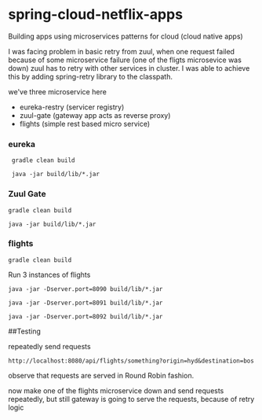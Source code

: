 # spring-cloud-netflix-apps

Building apps using microservices patterns for cloud (cloud native apps)

I was facing problem in basic retry from zuul, when one request failed because of some microservice failure (one of the fligts microsevice was down) zuul has to retry with other services in cluster.  I was able to achieve this by adding spring-retry library to the classpath.


we've three microservice here

- eureka-restry (servicer registry)
- zuul-gate (gateway app acts as reverse proxy)
- flights (simple rest based micro service)




### eureka
``` gradle clean build```


``` java -jar build/lib/*.jar```

### Zuul Gate

```gradle clean build ```

``` java -jar build/lib/*.jar ```




### flights
``` gradle clean build ```

Run 3 instances of flights

```java -jar -Dserver.port=8090 build/lib/*.jar```

```java -jar -Dserver.port=8091 build/lib/*.jar```

```java -jar -Dserver.port=8092 build/lib/*.jar```


##Testing

repeatedly send requests

```http://localhost:8080/api/flights/something?origin=hyd&destination=bos```

observe that requests are served in Round Robin fashion.

now make one of the flights microservice down and send requests repeatedly, but still gateway is going to serve the requests, because of retry logic



